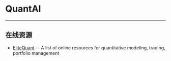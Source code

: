 # QuantAI

- - -

## 在线资源

* [EliteQuant](https://github.com/EliteQuant/EliteQuant/) -- A list of online resources for quantitative modeling, trading, portfolio management